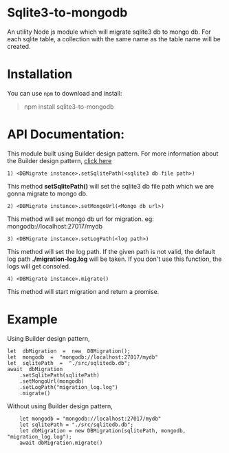 # Sqlite3-to-mongodb

An utility Node js module which will migrate sqlite3 db to mongo db. For each sqlite table, a collection with the same name as the table name will be created.

# Installation
You can use `npm` to download and install:

> npm install sqlite3-to-mongodb


# API Documentation:
This module built using Builder design pattern. For more information about the Builder design pattern, [click here](https://medium.com/@sararavi14/builder-design-pattern-in-node-js-c942ac7354a9)

```
1) <DBMigrate instance>.setSqlitePath(<sqlite3 db file path>)
```
This method  **setSqlitePath()**  will set the sqlite3 db file path which we are gonna migrate to mongo db.

```
2) <DBMigrate instance>.setMongoUrl(<Mongo db url>)
```
This method will set mongo db url for migration.
eg: mongodb://localhost:27017/mydb

```
3) <DBMigrate instance>.setLogPath(<log path>)
```
This method will set the log path. 
If the given path is not valid, the default log path **./migration-log.log** will be taken. 
If you don't use this function, the logs will get consoled.

```
4) <DBMigrate instance>.migrate()

```
This method will start migration and return a promise.


# Example

Using Builder design pattern,

    let  dbMigration  =  new  DBMigration();
    let  mongodb  =  "mongodb://localhost:27017/mydb"
    let  sqlitePath  =  "./src/sqlitedb.db";
    await  dbMigration
	    .setSqlitePath(sqlitePath)
	    .setMongoUrl(mongodb)
	    .setLogPath("migration_log.log")
	    .migrate()


Without using Builder design pattern,

	   
        let mongodb = "mongodb://localhost:27017/mydb"
        let sqlitePath = "./src/sqlitedb.db";
        let dbMigration = new DBMigration(sqlitePath, mongodb, "migration_log.log");
        await dbMigration.migrate()
    	

